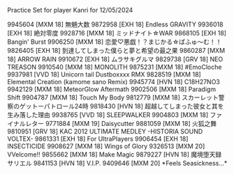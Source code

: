 Practice Set for player Kanri for 12/05/2024

9945604 \[MXM 18\]	無魎大数
9872958 \[EXH 18\]	Endless GRAVITY
9936018 \[EXH 18\]	絶対零度
9928716 \[MXM 18\]	ミッドナイト☆WAR
9868105 \[EXH 18\]	Bangin' Burst
9906250 \[MXM 18\]	恋愛♡悪戯！？まじかる☆ぱふゅ～む！！
9826405 \[EXH 18\]	到達してしまった僕らと夢と希望の最之果
9860287 \[MXM 18\]	ARROW RAIN
9910672 \[EXH 18\]	ムラサキグルマ
9829738 \[GRV 18\]	NEO TREASON
9910540 \[MXM 18\]	MONOLITH
9875231 \[MXM 18\]	#EmoCloche
9937981 \[VVD 18\]	Unicorn tail Dustboxxxx RMX
9828519 \[MXM 18\]	Elemental Creation (kamome sano Remix)
9945774 \[HVN 18\]	C18H27NO3
9942129 \[MXM 18\]	MeteorGlow Aftermath
9902506 \[MXM 18\]	Paradigm Shift
9904787 \[MXM 18\]	Touch My Body
9812779 \[MXM 18\]	スカーレット警察のゲットーパトロール24時
9818430 \[HVN 18\]	超越してしまった彼女と其を生み落した理由
9938765 \[VVD 18\]	SLEEPWALKER
9904803 \[MXM 18\]	ファイナルレター
9771884 \[MXM 19\]	Daisycutter
9881059 \[MXM 18\]	火狐之舞
9810951 \[GRV 18\]	KAC 2012 ULTIMATE MEDLEY -HISTORIA SOUND VOLTEX-
9861331 \[EXH 18\]	For UltraPlayers
9906454 \[EXH 18\]	INSECTICIDE
9908627 \[MXM 18\]	Wings of Glory
9326513 \[MXM 20\]	VVelcome!!
9855662 \[MXM 18\]	Make Magic
9879227 \[HVN 18\]	魔境堕天録サリエル
9841153 \[HVN 18\]	V.I.P.
9409646 \[MXM 20\]	\*Feels Seasickness...\*
